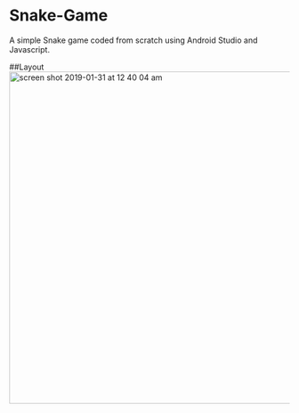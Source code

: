 # Snake-Game
A simple Snake game coded from scratch using Android Studio and Javascript. 

##Layout
<img width="597" alt="screen shot 2019-01-31 at 12 40 04 am" src="https://user-images.githubusercontent.com/32827637/52038366-08d64a80-2500-11e9-867d-9dba28c8e5ad.png">
